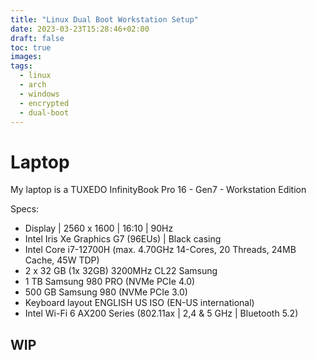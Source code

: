 ```yaml
---
title: "Linux Dual Boot Workstation Setup"
date: 2023-03-23T15:28:46+02:00
draft: false
toc: true
images:
tags: 
  - linux
  - arch
  - windows
  - encrypted
  - dual-boot
---
```

# Laptop

My laptop is a TUXEDO InfinityBook Pro 16 - Gen7 - Workstation Edition

Specs:
- Display | 2560 x 1600 | 16:10 | 90Hz
- Intel Iris Xe Graphics G7 (96EUs) | Black casing
- Intel Core i7-12700H (max. 4.70GHz 14-Cores, 20 Threads, 24MB Cache, 45W TDP)
- 2 x 32 GB (1x 32GB) 3200MHz CL22 Samsung
- 1 TB Samsung 980 PRO (NVMe PCIe 4.0)
- 500 GB Samsung 980 (NVMe PCIe 3.0)
- Keyboard layout ENGLISH US ISO (EN-US international)
- Intel Wi-Fi 6 AX200 Series (802.11ax | 2,4 & 5 GHz | Bluetooth 5.2)

## WIP
